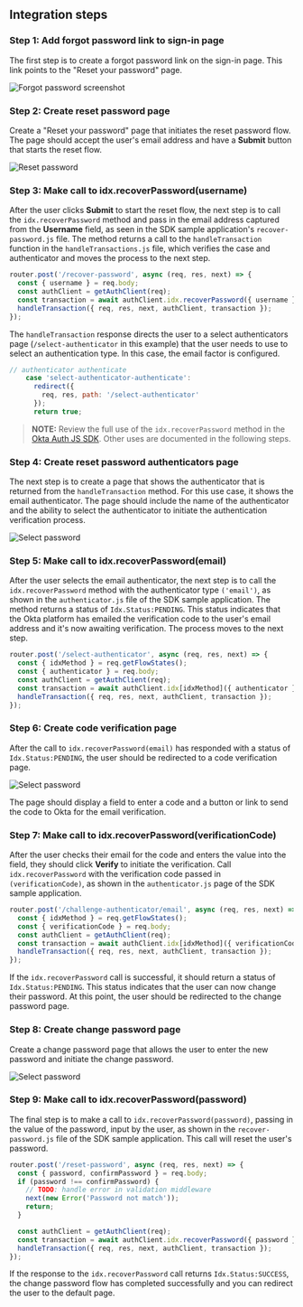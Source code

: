 ## Integration steps

### Step 1: Add forgot password link to sign-in page

The first step is to create a forgot password link on the sign-in page. This link points to the "Reset your password" page.

<div class="common-image-format">

![Forgot password screenshot](/img/oie-embedded-sdk/oie-embedded-sdk-use-case-pwd-recovery-screenshot-forgot.png
 "Forgot password screenshot")

</div>

### Step 2: Create reset password page

Create a "Reset your password" page that initiates the reset password flow. The page should accept the user's email address and have a **Submit** button that starts the reset flow.

<div class="common-image-format">

![Reset password](/img/oie-embedded-sdk/oie-embedded-sdk-use-case-pwd-recovery-screenshot-reset.png
 "Reset password")

</div>

### Step 3: Make call to idx.recoverPassword(username)

After the user clicks **Submit** to start the reset flow, the next step is to call the `idx.recoverPassword` method and pass in the email address captured from the **Username** field, as seen in the SDK sample application's `recover-password.js` file. The method returns a call to the `handleTransaction` function in the `handleTransactions.js` file, which verifies the case and authenticator and moves the process to the next step.

```JavaScript
router.post('/recover-password', async (req, res, next) => {
  const { username } = req.body;
  const authClient = getAuthClient(req);
  const transaction = await authClient.idx.recoverPassword({ username });
  handleTransaction({ req, res, next, authClient, transaction });
});
```

The `handleTransaction` response directs the user to a select authenticators page (`/select-authenticator` in this example) that the user needs to use to select an authentication type. In this case, the email factor is configured.

```JavaScript
// authenticator authenticate
    case 'select-authenticator-authenticate':
      redirect({
        req, res, path: '/select-authenticator'
      });
      return true;
```

>**NOTE:** Review the full use of the `idx.recoverPassword` method in the [Okta Auth JS SDK](https://github.com/okta/okta-auth-js/blob/master/docs/idx.md#idxrecoverpassword). Other uses are documented in the following steps.

### Step 4: Create reset password authenticators page

The next step is to create a page that shows the authenticator that is returned from
the `handleTransaction` method. For this use case, it shows the email authenticator.
The page should include the name of the authenticator and the ability to select the
authenticator to initiate the authentication verification process.

<div class="common-image-format">

![Select password](/img/oie-embedded-sdk/oie-embedded-sdk-use-case-pwd-recovery-screenshot-choose-auth.png
 "Select password")

</div>

### Step 5: Make call to idx.recoverPassword(email)

After the user selects the email authenticator, the next step is to call the `idx.recoverPassword` method with the authenticator type `('email')`, as shown in the `authenticator.js` file of the SDK sample application. The method returns a status of `Idx.Status:PENDING`. This status indicates that the Okta platform has emailed the verification code to the user's email address and it's now awaiting verification. The process moves to the next step.

```JavaScript
router.post('/select-authenticator', async (req, res, next) => {
  const { idxMethod } = req.getFlowStates();
  const { authenticator } = req.body;
  const authClient = getAuthClient(req);
  const transaction = await authClient.idx[idxMethod]({ authenticator });
  handleTransaction({ req, res, next, authClient, transaction });
});
```

### Step 6: Create code verification page

After the call to `idx.recoverPassword(email)` has responded with a status of `Idx.Status:PENDING`, the user should be redirected to a code verification page.

<div class="common-image-format">

![Select password](/img/oie-embedded-sdk/oie-embedded-sdk-use-case-all-verify-email-code.png
 "Select password")

</div>

The page should display a field to enter a code and a button or link to send the code to Okta for the email verification.

### Step 7: Make call to idx.recoverPassword(verificationCode)

After the user checks their email for the code and enters the value into the field, they should click **Verify** to initiate the verification. Call `idx.recoverPassword` with the verification code passed in `(verificationCode)`, as shown in the `authenticator.js` page of the SDK sample application.

```JavaScript
router.post('/challenge-authenticator/email', async (req, res, next) => {
  const { idxMethod } = req.getFlowStates();
  const { verificationCode } = req.body;
  const authClient = getAuthClient(req);
  const transaction = await authClient.idx[idxMethod]({ verificationCode });
  handleTransaction({ req, res, next, authClient, transaction });
});
```

If the `idx.recoverPassword` call is successful, it should return a status of `Idx.Status:PENDING`. This status indicates that the user can now change their password. At this point, the user should be redirected to the change password page.

### Step 8: Create change password page

Create a change password page that allows the user to enter the new password and initiate the change password.

<div class="common-image-format">

![Select password](/img/oie-embedded-sdk/oie-embedded-sdk-use-case-social-sign-in-link.png
 "Select password")

</div>

### Step 9: Make call to idx.recoverPassword(password)

The final step is to make a call to `idx.recoverPassword(password)`, passing in the value of the password, input by the user, as shown in the `recover-password.js` file of the SDK sample application. This call will reset the user's password.

```JavaScript
router.post('/reset-password', async (req, res, next) => {
  const { password, confirmPassword } = req.body;
  if (password !== confirmPassword) {
    // TODO: handle error in validation middleware
    next(new Error('Password not match'));
    return;
  }

  const authClient = getAuthClient(req);
  const transaction = await authClient.idx.recoverPassword({ password });
  handleTransaction({ req, res, next, authClient, transaction });
});
```

If the response to the `idx.recoverPassword` call returns `Idx.Status:SUCCESS`, the change password flow has completed successfully and you can redirect the user to the default page.
